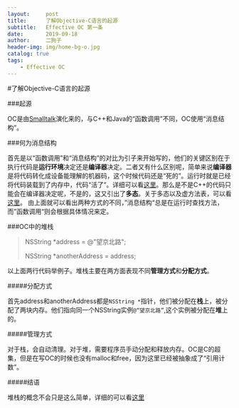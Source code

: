 ```yaml
---
layout:     post
title:      了解Objective-C语言的起源
subtitle:   Effective OC 第一条
date:       2019-09-18
author:     二狗子
header-img: img/home-bg-o.jpg
catalog: true
tags:
    - Effective OC
---
```


#了解Objective-C语言的起源

###起源

OC是由[Smalltalk](https://zh.wikipedia.org/wiki/Smalltalk)演化来的，与C++和Java的“函数调用”不同，OC使用“消息结构”。

###何为消息结构

首先是以“函数调用”和“消息结构”的对比为引子来开始写的，他们的关键区别在于执行代码是**运行环境**决定还是**编译器**决定。二者又有什么区别呢，简单来说**编译器**是将代码转化成设备能理解的机器码，这个时候代码还是“死的”。运行时就是已经将代码装载到了内存中，代码“活了”。详细可以看[这里](https://blog.csdn.net/weiwenhp/article/details/8107203)。那么是不是C++的代码只能会在编译器决定呢，不是的，这又引出了**多态**。关于多态以及虚方法表，可以看[这里](https://blog.csdn.net/dan15188387481/article/details/49667389)。
由上面就可以看出两种方式的不同，”消息结构“总是在运行时查找方法，而”函数调用“则会根据具体情况来定。

###OC中的堆栈

>    NSString *address = @"望京北路";
> 
>    NSString *anotherAddress = address;

以上面两行代码举例子。堆栈主要在两方面表现不同**管理方式**和**分配方式**。

#####分配方式

首先address和anotherAddress都是`NSString *`指针，他们被分配在**栈**上，被分配了两块内存。他们指向同一个NSString实例`@“望京北路”`,这个实例被分配在**堆**上的。

#####管理方式

对于栈，会自动清理。对于堆，需要程序员手动分配和释放内存。OC是C的超集，但是在写OC的时候也没有malloc和free，因为这里已经被抽象成了“引用计数”。

#####结语

堆栈的概念不会只是这么简单，详细的可以看[这里](https://www.jianshu.com/p/c8e1d91dda99)
